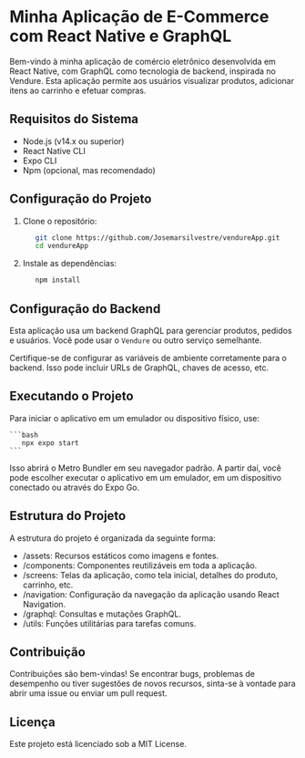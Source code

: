 # Minha Aplicação de E-Commerce com React Native e GraphQL

Bem-vindo à minha aplicação de comércio eletrônico desenvolvida em React Native, com GraphQL como tecnologia de backend, inspirada no Vendure. Esta aplicação permite aos usuários visualizar produtos, adicionar itens ao carrinho e efetuar compras.

## Requisitos do Sistema
   - Node.js (v14.x ou superior)
   - React Native CLI
   - Expo CLI
   - Npm (opcional, mas recomendado)

## Configuração do Projeto

1. Clone o repositório:

   ```bash
      git clone https://github.com/Josemarsilvestre/vendureApp.git
      cd vendureApp
   ```
2. Instale as dependências:

   ```bash
      npm install
   ```
## Configuração do Backend

Esta aplicação usa um backend GraphQL para gerenciar produtos, pedidos e usuários. Você pode usar o `Vendure` ou outro serviço semelhante.

Certifique-se de configurar as variáveis de ambiente corretamente para o backend. Isso pode incluir URLs de GraphQL, chaves de acesso, etc.

## Executando o Projeto

Para iniciar o aplicativo em um emulador ou dispositivo físico, use:

    ```bash
       npx expo start
    ```

Isso abrirá o Metro Bundler em seu navegador padrão. A partir daí, você pode escolher executar o aplicativo em um emulador, em um dispositivo conectado ou através do Expo Go.

## Estrutura do Projeto

A estrutura do projeto é organizada da seguinte forma:

   - /assets: Recursos estáticos como imagens e fontes.
   - /components: Componentes reutilizáveis em toda a aplicação.
   - /screens: Telas da aplicação, como tela inicial, detalhes do produto, carrinho, etc.
   - /navigation: Configuração da navegação da aplicação usando React Navigation.
   - /graphql: Consultas e mutações GraphQL.
   - /utils: Funções utilitárias para tarefas comuns.

## Contribuição
Contribuições são bem-vindas! Se encontrar bugs, problemas de desempenho ou tiver sugestões de novos recursos, sinta-se à vontade para abrir uma issue ou enviar um pull request.

## Licença
Este projeto está licenciado sob a MIT License.